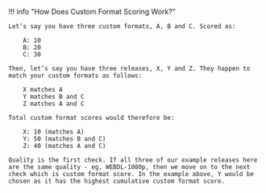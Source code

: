 <!-- markdownlint-disable MD041-->
!!! info "How Does Custom Format Scoring Work?"

    Let’s say you have three custom formats, A, B and C. Scored as:

        A: 10
        B: 20
        C: 30

    Then, let’s say you have three releases, X, Y and Z. They happen to match your custom formats as follows:

        X matches A
        Y matches B and C
        Z matches A and C

    Total custom format scores would therefore be:

        X: 10 (matches A)
        Y: 50 (matches B and C)
        Z: 40 (matches A and C)

    Quality is the first check. If all three of our example releases here are the same quality - eg, WEBDL-1080p, then we move on to the next check which is custom format score. In the example above, Y would be chosen as it has the highest cumulative custom format score.
<!-- markdownlint-enable MD041-->
